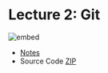 # Lecture 2: Git

![embed](https://www.youtube.com/embed/XQs5KcUj-Do)

- [Notes](https://cs50.harvard.edu/web/2018/notes/1/)
- Source Code [ZIP](http://cdn.cs50.net/web/2018/spring/lectures/1/src1.zip)
